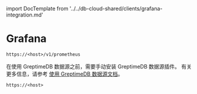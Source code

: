 import DocTemplate from '../../db-cloud-shared/clients/grafana-integration.md' 

# Grafana

<DocTemplate>

<div id="prometheus-server-url">

```txt
https://<host>/v1/prometheus
```

</div>

<div id="data-source-plugin-intro">

在使用 GreptimeDB 数据源之前，需要手动安装 GreptimeDB 数据源插件。
有关更多信息，请参考 [使用 GreptimeDB 数据源文档](https://docs.greptime.cn/user-guide/clients/grafana#greptimedb-数据源插件)。

</div>

<div id="greptime-data-source-connection-url">

```txt
https://<host>
```

</div>

</DocTemplate>
